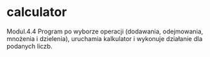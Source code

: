 # calculator
Modul.4.4
Program po wyborze operacji (dodawania, odejmowania, mnożenia i dzielenia), uruchamia kalkulator i wykonuje działanie dla podanych liczb.

